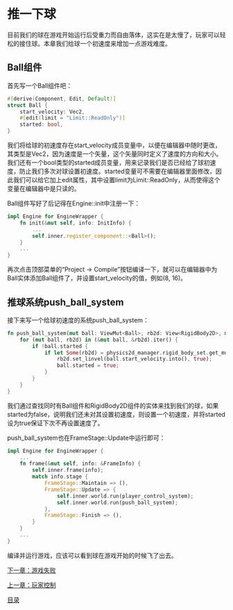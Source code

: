 # 推一下球

目前我们的球在游戏开始运行后受重力而自由落体，这实在是太慢了，玩家可以轻松的接住球。本章我们给球一个初速度来增加一点游戏难度。

## Ball组件

首先写一个Ball组件吧：

```rust
#[derive(Component, Edit, Default)]
struct Ball {
    start_velocity: Vec2,
    #[edit(limit = "Limit::ReadOnly")]
    started: bool,
}
```

我们将给球的初速度存在start_velocity成员变量中，以便在编辑器中随时更改，其类型是Vec2，因为速度是一个矢量，这个矢量同时定义了速度的方向和大小。我们还有一个bool类型的started成员变量，用来记录我们是否已经给了球初速度，防止我们多次对球设置初速度。started变量可不需要在编辑器里面修改，因此我们可以给它加上edit属性，其中设置limit为Limit::ReadOnly，从而使得这个变量在编辑器中是只读的。

Ball组件写好了后记得在Engine::init中注册一下：

```rust
impl Engine for EngineWrapper {
    fn init(&mut self, info: InitInfo) {
        ...
        self.inner.register_component::<Ball>();
    }
    ...
}
```

再次点击顶部菜单的“Project -> Compile”按钮编译一下，就可以在编辑器中为Ball实体添加Ball组件了，并设置start_velocity的值，例如(8, 16)。

## 推球系统push_ball_system

接下来写一个给球初速度的系统push_ball_system：

```rust
fn push_ball_system(mut ball: ViewMut<Ball>, rb2d: View<RigidBody2D>, mut physics2d_manager: UniqueViewMut<Physics2DManager>) {
    for (mut ball, rb2d) in (&mut ball, &rb2d).iter() {
        if !ball.started {
            if let Some(rb2d) = physics2d_manager.rigid_body_set.get_mut(rb2d.handle()) {
                rb2d.set_linvel(ball.start_velocity.into(), true);
                ball.started = true;
            }
        }
    }
}
```

我们通过查找同时有Ball组件和RigidBody2D组件的实体来找到我们的球，如果started为false，说明我们还未对其设置初速度，则设置一个初速度，并将started设为true保证下次不再设置速度了。

push_ball_system也在FrameStage::Update中运行即可：

```rust
impl Engine for EngineWrapper {
    ...
    fn frame(&mut self, info: &FrameInfo) {
        self.inner.frame(info);
        match info.stage {
            FrameStage::Maintain => (),
            FrameStage::Update => {
                self.inner.world.run(player_control_system);
                self.inner.world.run(push_ball_system);
            },
            FrameStage::Finish => (),
        }
    }
    ...
}
```

编译并运行游戏，应该可以看到球在游戏开始的时候飞了出去。

[下一章：游戏失败][8]

[上一章：玩家控制][6]

[目录][0]

[0]: 目录.md
[1]: 1-引言.md
[2]: 2-运行Steel编辑器.md
[3]: 3-创建项目.md
[4]: 4-场景搭建.md
[5]: 5-实现Engine.md
[6]: 6-玩家控制.md
[7]: 7-推一下球.md
[8]: 8-游戏失败.md
[9]: 9-主菜单.md
